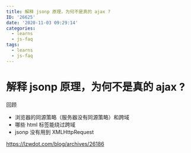 ```yaml
---
title: 解释 jsonp 原理，为何不是真的 ajax ?
ID: '26625'
date: '2020-11-03 09:29:14'
categories:
  - learns
  - js-faq
tags:
  - learns
  - js-faq
---
```


# 解释 jsonp 原理，为何不是真的 ajax ?

回顾

- 浏览器的同源策略（服务器没有同源策略）和跨域
- 哪些 html 标签能绕过跨域
- jsonp 没有用到 XMLHttpRequest

https://lzwdot.com/blog/archives/26186
 
 
 
 
